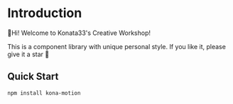 # Introduction

👋Hi! Welcome to Konata33's Creative Workshop!

This is a component library with unique personal style. If you like it, please give it a star 🌟

## Quick Start

```bash
npm install kona-motion
```
